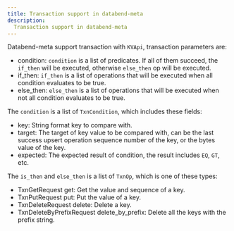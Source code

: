 ```yaml
---
title: Transaction support in databend-meta
description: 
  Transaction support in databend-meta
---
```


Databend-meta support transaction with `KVApi`, transaction parameters are:

* condition: `condition` is a list of predicates. If all of them succeed, the `if_then` will be executed, otherwise `else_then` op will be executed.
* if_then: `if_then` is a list of operations that will be executed when all condition evaluates to be true.
* else_then: `else_then` is a list of operations that will be executed when not all condition evaluates to be true.

The `condition` is a list of `TxnCondition`, which includes these fields:

* key: String format key to compare with.
* target: The target of key value to be compared with, can be the last success upsert operation sequence number of the key, or the bytes value of the key.
* expected: The expected result of condition, the result includes `EQ`, `GT`, etc.

The `is_then` and `else_then` is a list of `TxnOp`, which is one of these types:

* TxnGetRequest get: Get the value and sequence of a key.
* TxnPutRequest put: Put the value of a key.
* TxnDeleteRequest delete: Delete a key.
* TxnDeleteByPrefixRequest delete_by_prefix: Delete all the keys with the prefix string.
